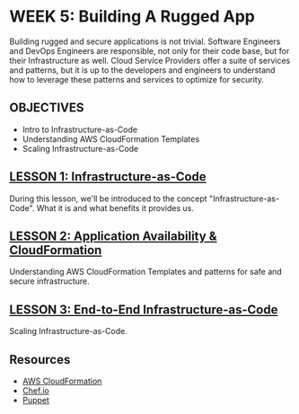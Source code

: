 # WEEK 5: Building A Rugged App
Building rugged and secure applications is not trivial. Software Engineers and DevOps Engineers are responsible, not only for their code base, but for their Infrastructure as well. Cloud Service Providers offer a suite of services and patterns, but it is up to the developers and engineers to understand how to leverage these patterns and services to optimize for security.

## OBJECTIVES
- Intro to Infrastructure-as-Code
- Understanding AWS CloudFormation Templates
- Scaling Infrastructure-as-Code

## [LESSON 1: Infrastructure-as-Code](LESSON-1.md)
During this lesson, we'll be introduced to the concept "Infrastructure-as-Code". What it is and what benefits it provides us.

## [LESSON 2: Application Availability & CloudFormation](LESSON-2.md)
Understanding AWS CloudFormation Templates and patterns for safe and secure infrastructure.

## [LESSON 3: End-to-End Infrastructure-as-Code](LESSON-3.md)
Scaling Infrastructure-as-Code.

## Resources
- [AWS CloudFormation](https://aws.amazon.com/cloudformation/)
- [Chef.io](https://www.chef.io/)
- [Puppet](https://puppet.com/)
